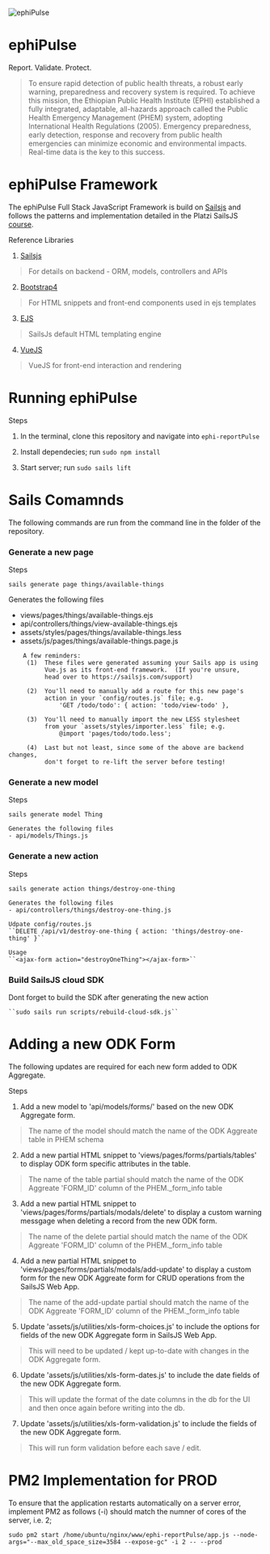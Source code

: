 ![ephiPulse](https://github.com/pfitzpaddy/ephi-reportPulse/blob/master/assets/images/ephiPulse_120px.png)
# ephiPulse
Report. Validate. Protect.
> To ensure rapid detection of public health threats, a robust early warning, preparedness and recovery system is required. To achieve this mission, the Ethiopian Public Health Institute (EPHI) established a fully integrated, adaptable, all-hazards approach called the Public Health Emergency Management (PHEM) system, adopting International Health Regulations (2005). Emergency preparedness, early detection, response and recovery from public health emergencies can minimize economic and environmental impacts. Real-time data is the key to this success.


# ephiPulse Framework

The ephiPulse Full Stack JavaScript Framework is build on [Sailsjs](https://sailsjs.com/) and follows the patterns and implementation detailed in the Platzi SailsJS [course](https://courses.platzi.com/courses/sails-js/).

Reference Libraries

1. [Sailsjs](https://sailsjs.com/)
> For details on backend - ORM, models, controllers and APIs

2. [Bootstrap4](https://getbootstrap.com/)
> For HTML snippets and front-end components used in ejs templates

3. [EJS](https://ejs.co/)
> SailsJs default HTML templating engine

4. [VueJS](https://vuejs.org/)
> VueJS for front-end interaction and rendering


# Running ephiPulse

Steps

1. In the terminal, clone this repository and navigate into ``ephi-reportPulse``

2. Install dependecies; run ``sudo npm install``

3. Start server; run ``sudo sails lift``

# Sails Comamnds

The following commands are run from the command line in the folder of the repository.

### Generate a new page

Steps

``sails generate page things/available-things``

Generates the following files
- views/pages/things/available-things.ejs
- api/controllers/things/view-available-things.ejs
- assets/styles/pages/things/available-things.less
- assets/js/pages/things/available-things.page.js

```
    A few reminders:
     (1)  These files were generated assuming your Sails app is using
          Vue.js as its front-end framework.  (If you're unsure,
          head over to https://sailsjs.com/support)

     (2)  You'll need to manually add a route for this new page's
          action in your `config/routes.js` file; e.g.
              'GET /todo/todo': { action: 'todo/view-todo' },

     (3)  You'll need to manually import the new LESS stylesheet
          from your `assets/styles/importer.less` file; e.g.
              @import 'pages/todo/todo.less';

     (4)  Last but not least, since some of the above are backend changes,
          don't forget to re-lift the server before testing!
```
          
### Generate a new model

Steps

``sails generate model Thing``

    Generates the following files
    - api/models/Things.js

### Generate a new action

Steps

``sails generate action things/destroy-one-thing``

    Generates the following files
    - api/controllers/things/destroy-one-thing.js

    Udpate config/routes.js
    ``DELETE /api/v1/destroy-one-thing { action: 'things/destroy-one-thing' }``

    Usage
    ``<ajax-form action="destroyOneThing"></ajax-form>``

### Build SailsJS cloud SDK

Dont forget to build the SDK after generating the new action

    ``sudo sails run scripts/rebuild-cloud-sdk.js``


# Adding a new ODK Form

The following updates are required for each new form added to ODK Aggregate.

Steps

1. Add a new model to 'api/models/forms/' based on the new ODK Aggregate form.
> The name of the model should match the name of the ODK Aggreate table in PHEM schema

2. Add a new partial HTML snippet to 'views/pages/forms/partials/tables' to display ODK form specific attributes in the table.
> The name of the table partial should match the name of the ODK Aggreate 'FORM_ID' column of the PHEM._form_info table

3. Add a new partial HTML snippet to 'views/pages/forms/partials/modals/delete' to display a custom warning messgage when deleting a record from the new ODK form.
> The name of the delete partial should match the name of the ODK Aggreate 'FORM_ID' column of the PHEM._form_info table

4. Add a new partial HTML snippet to 'views/pages/forms/partials/modals/add-update' to display a custom form for the new ODK Aggreate form for CRUD operations from the SailsJS Web App.
> The name of the add-update partial should match the name of the ODK Aggreate 'FORM_ID' column of the PHEM._form_info table

5. Update 'assets/js/utilities/xls-form-choices.js' to include the options for fields of the new ODK Aggregate form in SailsJS Web App.
> This will need to be updated / kept up-to-date with changes in the ODK Aggregate form.

6. Update 'assets/js/utilities/xls-form-dates.js' to include the date fields of the new ODK Aggregate form.
> This will update the format of the date columns in the db for the UI and then once again before writing into the db.

7. Update 'assets/js/utilities/xls-form-validation.js' to include the fields of the new ODK Aggregate form.
> This will run form validation before each save / edit.


# PM2 Implementation for PROD

To ensure that the application restarts automatically on a server error, implement PM2 as follows (-i) should match the numner of cores of the server, i.e. 2;

``sudo pm2 start /home/ubuntu/nginx/www/ephi-reportPulse/app.js --node-args="--max_old_space_size=3584 --expose-gc" -i 2 -- --prod``
